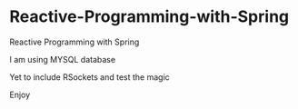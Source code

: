 # Reactive-Programming-with-Spring
Reactive Programming with Spring

I am using MYSQL database

Yet to include
RSockets and test the magic

Enjoy
